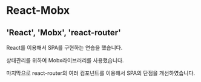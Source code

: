# React-Mobx

## 'React', 'Mobx', 'react-router'

 React를 이용해서 SPA를 구현하는 연습을 했습니다.

 상태관리를 위하여 Mobx라이브러리를 사용했습니다.

 마지막으로 react-router의 여러 컴포넌트를 이용해서 SPA의 단점을 개선하였습니다.
